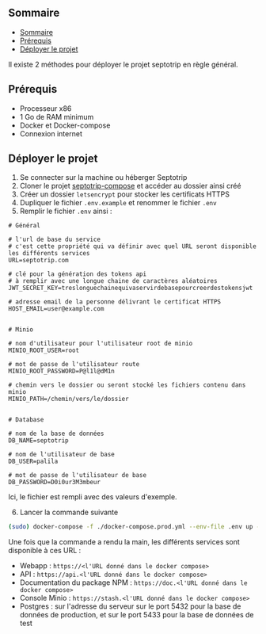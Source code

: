 ## Sommaire

- [Sommaire](#sommaire)
- [Prérequis](#prérequis)
- [Déployer le projet](#déployer-le-projet)

Il existe 2 méthodes pour déployer le projet septotrip en règle général.

## Prérequis

- Processeur x86
- 1 Go de RAM minimum
- Docker et Docker-compose
- Connexion internet

## Déployer le projet

1. Se connecter sur la machine ou héberger Septotrip
2. Cloner le projet [septotrip-compose](https://github.com/La-Sectoblique/septotrip-compose) et accéder au dossier ainsi créé
3. Créer un dossier `letsencrypt` pour stocker les certificats HTTPS
4. Dupliquer le fichier `.env.example` et renommer le fichier `.env`
5. Remplir le fichier `.env` ainsi :
```properties
# Général

# l'url de base du service 
# c'est cette propriété qui va définir avec quel URL seront disponible les différents services 
URL=septotrip.com

# clé pour la génération des tokens api
# à remplir avec une longue chaine de caractères aléatoires
JWT_SECRET_KEY=treslonguechainequivaservirdebasepourcreerdestokensjwt

# adresse email de la personne délivrant le certificat HTTPS
HOST_EMAIL=user@example.com


# Minio

# nom d'utilisateur pour l'utilisateur root de minio
MINIO_ROOT_USER=root

# mot de passe de l'utilisateur route
MINIO_ROOT_PASSWORD=P@l1l@dM1n

# chemin vers le dossier ou seront stocké les fichiers contenu dans minio
MINIO_PATH=/chemin/vers/le/dossier


# Database

# nom de la base de données
DB_NAME=septotrip

# nom de l'utilisateur de base
DB_USER=palila

# mot de passe de l'utilisateur de base
DB_PASSWORD=D0i0ur3M3mbeur
```
Ici, le fichier est rempli avec des valeurs d'exemple.

6. Lancer la commande suivante
```bash
(sudo) docker-compose -f ./docker-compose.prod.yml --env-file .env up -d
```
Une fois que la commande a rendu la main, les différents services sont disponible à ces URL : 
- Webapp : `https://<l'URL donné dans le docker compose>`
- API : `https://api.<l'URL donné dans le docker compose>`
- Documentation du package NPM : `https://doc.<l'URL donné dans le docker compose>`
- Console Minio : `https://stash.<l'URL donné dans le docker compose>`
- Postgres : sur l'adresse du serveur sur le port 5432 pour la base de données de production, et sur le port 5433 pour la base de données de test



